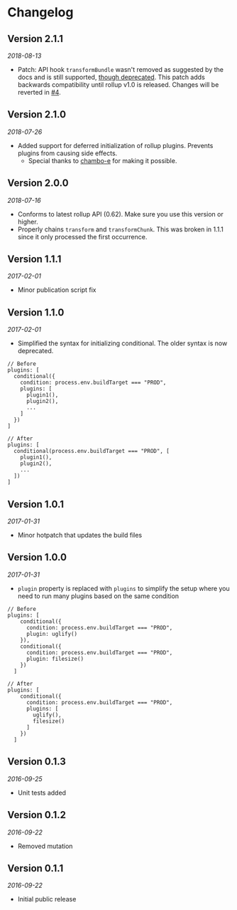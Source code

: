 # Changelog

## Version 2.1.1
*2018-08-13*
* Patch: API hook `transformBundle` wasn't removed as suggested by the docs and is still supported, [though deprecated](https://github.com/rollup/rollup/issues/2395). This patch adds backwards compatibility until rollup v1.0 is released. Changes will be reverted in [#4](https://github.com/AgronKabashi/rollup-plugin-conditional/issues/4).

## Version 2.1.0
*2018-07-26*
* Added support for deferred initialization of rollup plugins. Prevents plugins from causing side effects.
  - Special thanks to [chambo-e](https://github.com/chambo-e) for making it possible.

## Version 2.0.0
*2018-07-16*
* Conforms to latest rollup API (0.62). Make sure you use this version or higher.
* Properly chains `transform` and `transformChunk`. This was broken in 1.1.1 since it only processed the first occurrence.

## Version 1.1.1
*2017-02-01*
* Minor publication script fix

## Version 1.1.0
*2017-02-01*
* Simplified the syntax for initializing conditional. The older syntax is now deprecated.

```
// Before
plugins: [
  conditional({
    condition: process.env.buildTarget === "PROD",
    plugins: [
      plugin1(),
      plugin2(),
      ...
    ]
  })
]

// After
plugins: [
  conditional(process.env.buildTarget === "PROD", [
    plugin1(),
    plugin2(),
    ...
  ])
]
```

## Version 1.0.1
*2017-01-31*
* Minor hotpatch that updates the build files

## Version 1.0.0
*2017-01-31*
* `plugin` property is replaced with `plugins` to simplify the setup where you need to run many plugins based on the same condition
```
// Before
plugins: [
    conditional({
      condition: process.env.buildTarget === "PROD",
      plugin: uglify()
    }),
    conditional({
      condition: process.env.buildTarget === "PROD",
      plugin: filesize()
    })
  ]

// After
plugins: [
    conditional({
      condition: process.env.buildTarget === "PROD",
      plugins: [
        uglify(),
        filesize()
      ]
    })
  ]
```

## Version 0.1.3
*2016-09-25*
* Unit tests added

## Version 0.1.2
*2016-09-22*
* Removed mutation

## Version 0.1.1
*2016-09-22*
* Initial public release
